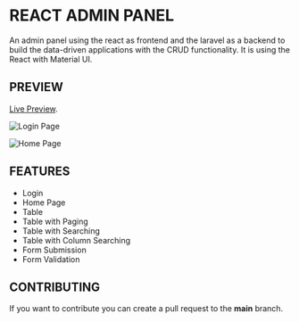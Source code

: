 # REACT ADMIN PANEL
An admin panel using the react as frontend and the laravel as a backend to build the data-driven applications with the CRUD functionality. It is using the React with Material UI.
## PREVIEW
[Live Preview](https://gifted-kilby-8b1082.netlify.app/).

![Login Page](https://gifted-kilby-8b1082.netlify.app/login.png)

![Home Page](https://gifted-kilby-8b1082.netlify.app/home.png)

## FEATURES
* Login
* Home Page
* Table
* Table with Paging
* Table with Searching
* Table with Column Searching
* Form Submission
* Form Validation

## CONTRIBUTING
If you want to contribute you can create a pull request to the **main** branch.